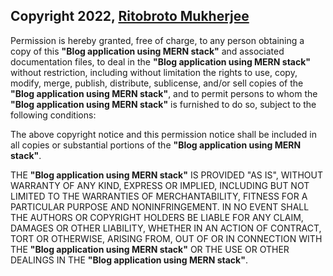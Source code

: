 ## Copyright 2022, [Ritobroto Mukherjee](https://www.linkedin.com/in/ritobroto-m3/)

Permission is hereby granted, free of charge, to any person obtaining a copy of this **"Blog application using MERN stack"** and associated documentation files, to deal in the **"Blog application using MERN stack"** without restriction, including without limitation the rights to use, copy, modify, merge, publish, distribute, sublicense, and/or sell copies of the **"Blog application using MERN stack"**, and to permit persons to whom the **"Blog application using MERN stack"** is furnished to do so, subject to the following conditions:

The above copyright notice and this permission notice shall be included in all copies or substantial portions of the **"Blog application using MERN stack"**.

THE **"Blog application using MERN stack"** IS PROVIDED "AS IS", WITHOUT WARRANTY OF ANY KIND, EXPRESS OR IMPLIED, INCLUDING BUT NOT LIMITED TO THE WARRANTIES OF MERCHANTABILITY, FITNESS FOR A PARTICULAR PURPOSE AND NONINFRINGEMENT. IN NO EVENT SHALL THE AUTHORS OR COPYRIGHT HOLDERS BE LIABLE FOR ANY CLAIM, DAMAGES OR OTHER LIABILITY, WHETHER IN AN ACTION OF CONTRACT, TORT OR OTHERWISE, ARISING FROM, OUT OF OR IN CONNECTION WITH THE **"Blog application using MERN stack"** OR THE USE OR OTHER DEALINGS IN THE **"Blog application using MERN stack"**.
